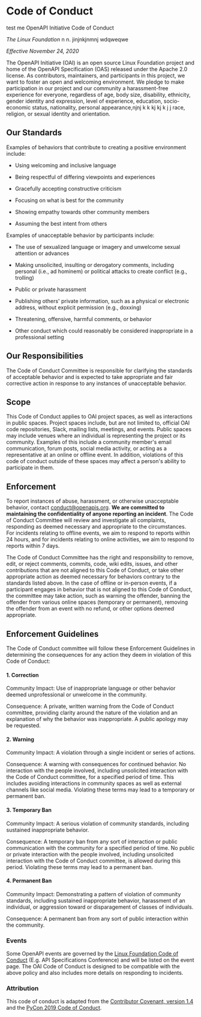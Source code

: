 Code of Conduct
===============
test me
OpenAPI Initiative Code of Conduct

*The Linux Foundation* n n. jinjnkjnmnj wdqweqwe

*Effective November 24, 2020*

The OpenAPI Initiative (OAI) is an open source Linux Foundation project
and home of the OpenAPI Specification (OAS) released under the Apache
2.0 license. As contributors, maintainers, and participants in this
project, we want to foster an open and welcoming environment. We pledge
to make participation in our project and our community a harassment-free
experience for everyone, regardless of age, body size, disability,
ethnicity, gender identity and expression, level of experience,
education, socio-economic status, nationality, personal appearance,njnj k k kj kj k j j
race, religion, or sexual identity and orientation.

Our Standards
-------------

Examples of behaviors that contribute to creating a positive environment
include:

-   Using welcoming and inclusive language

-   Being respectful of differing viewpoints and experiences

-   Gracefully accepting constructive criticism

-   Focusing on what is best for the community

-   Showing empathy towards other community members

-   Assuming the best intent from others

Examples of unacceptable behavior by participants include:

-   The use of sexualized language or imagery and unwelcome sexual attention or advances

-   Making unsolicited, insulting or derogatory comments, including personal (i.e., ad hominem) or political attacks to create conflict (e.g., trolling)

-   Public or private harassment

-   Publishing others' private information, such as a physical or electronic address, without explicit permission (e.g., doxxing)

-   Threatening, offensive, harmful comments, or behavior

-   Other conduct which could reasonably be considered inappropriate in a professional setting

Our Responsibilities
--------------------

The Code of Conduct Committee is responsible for clarifying the
standards of acceptable behavior and is expected to take appropriate and
fair corrective action in response to any instances of unacceptable
behavior.

Scope
-----

This Code of Conduct applies to OAI project spaces, as well as
interactions in public spaces. Project spaces include, but are not
limited to, official OAI code repositories, Slack, mailing lists,
meetings, and events. Public spaces may include venues where an
individual is representing the project or its community. Examples of
this include a community member's email communication, forum posts,
social media activity, or acting as a representative at an online or
offline event. In addition, violations of this code of conduct outside
of these spaces may affect a person's ability to participate in them.

Enforcement
-----------

To report instances of abuse, harassment, or otherwise unacceptable
behavior, contact
[conduct\@openapis.org](mailto:conduct@openapis.org). **We
are committed to maintaining the confidentiality of anyone reporting an
incident**. The Code of Conduct Committee will review and investigate
all complaints, responding as deemed necessary and appropriate to the
circumstances. For incidents relating to offline events, we aim to
respond to reports within 24 hours, and for incidents relating to online
activities, we aim to respond to reports within 7 days.

The Code of Conduct Committee has the right and responsibility to
remove, edit, or reject comments, commits, code, wiki edits, issues, and
other contributions that are not aligned to this Code of Conduct, or
take other appropriate action as deemed necessary for behaviors contrary
to the standards listed above. In the case of offline or in-person
events, if a participant engages in behavior that is not aligned to this
Code of Conduct, the committee may take action, such as warning the
offender, banning the offender from various online spaces (temporary or
permanent), removing the offender from an event with no refund, or other
options deemed appropriate.

Enforcement Guidelines
----------------------

The Code of Conduct committee will follow these Enforcement Guidelines in 
determining the consequences for any action they deem in violation of this 
Code of Conduct:

#### 1. Correction
Community Impact: Use of inappropriate language or other behavior deemed 
unprofessional or unwelcome in the community.

Consequence: A private, written warning from the Code of Conduct committee, 
providing clarity around the nature of the violation and an explanation of 
why the behavior was inappropriate. A public apology may be requested.

#### 2. Warning
Community Impact: A violation through a single incident or series of 
actions.

Consequence: A warning with consequences for continued behavior. No 
interaction with the people involved, including unsolicited interaction 
with the Code of Conduct committee, for a specified period of time. This 
includes avoiding interactions in community spaces as well as external 
channels like social media. Violating these terms may lead to a temporary 
or permanent ban.

#### 3. Temporary Ban
Community Impact: A serious violation of community standards, including 
sustained inappropriate behavior.

Consequence: A temporary ban from any sort of interaction or public 
communication with the community for a specified period of time. No 
public or private interaction with the people involved, including 
unsolicited interaction with the Code of Conduct committee, is allowed 
during this period. Violating these terms may lead to a permanent ban.

#### 4. Permanent Ban
Community Impact: Demonstrating a pattern of violation of community 
standards, including sustained inappropriate behavior, harassment of 
an individual, or aggression toward or disparagement of classes of 
individuals.

Consequence: A permanent ban from any sort of public interaction 
within the community.

### Events

Some OpenAPI events are governed by the [Linux Foundation Code of
Conduct](https://events.linuxfoundation.org/about/code-of-conduct/)
(E.g. API Specifications Conference) and will be listed on the event
page. The OAI Code of Conduct is designed to be compatible with the
above policy and also includes more details on responding to incidents.

### Attribution

This code of conduct is adapted from the [Contributor Covenant, version
1.4](https://www.contributor-covenant.org/version/1/4/code-of-conduct)
and the [PyCon 2019 Code of
Conduct](https://us.pycon.org/2019/about/code-of-conduct/).

